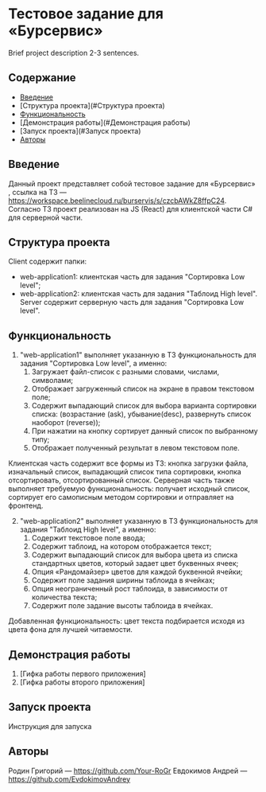 # Тестовое задание для «Бурсервис» 

Brief project description 2-3 sentences.

## Содержание

- [Введение](#Введение)
- [Структура проекта](#Структура проекта)
- [Функциональность](#Функциональность)
- [Демонстрация работы](#Демонстрация работы)
- [Запуск проекта](#Запуск проекта)
- [Авторы](#Авторы)

## Введение
Данный проект представляет собой тестовое задание для «Бурсервис» , ссылка на ТЗ — https://workspace.beelinecloud.ru/burservis/s/czcbAWkZ8ffpC24. 
Согласно ТЗ проект реализован на JS (React) для клиентской части C# для серверной части.

## Структура проекта
Client содержит папки:
- web-application1: клиентская часть для задания "Сортировка Low level";
- web-application2: клиентская часть для задания "Таблоид High level".
Server содержит серверную часть для задания "Сортировка Low level".

## Функциональность
1. "web-application1" выполняет указанную в ТЗ функциональность для задания "Сортировка Low level", а именно:
	1. Загружает файл-список c разными словами, числами, символами;
	2. Отображает загруженный список на экране в правом текстовом поле;
	3. Содержит выпадающий список для выбора варианта сортировки списка: (возрастание (ask), убывание(desc), развернуть список наоборот (reverse));
	4. При нажатии на кнопку сортирует данный список по выбранному типу;
	5. Отображает полученный результат в левом текстовом поле.

Клиентская часть содержит все формы из ТЗ: кнопка загрузки файла, изначальный список, выпадающий список типа сортировки, кнопка отсортировать, отсортированный список.
Серверная часть также выполняет требуемую функциональность: получает исходный список, сортирует его самописным методом сортировки и отправляет на фронтенд.

2. "web-application2" выполняет указанную в ТЗ функциональность для задания "Таблоид High level", а именно:
	1. Содержит текстовое поле ввода;
	2. Содержит таблоид, на котором отображается текст;
	3. Содержит выпадающий список для выбора цвета из списка стандартных цветов, который задает цвет буквенных ячеек;
	4. Опция «Рандомайзер» цветов для каждой буквенной ячейки;
	5. Содержит поле задания ширины таблоида в ячейках;
	6. Опция неограниченный рост таблоида, в зависимости от количества текста;
	7. Содержит поле задание высоты таблоида в ячейках.
  
Добавленная функциональность: цвет текста подбирается исходя из цвета фона для лучшей читаемости.

## Демонстрация работы
1. [Гифка работы первого приложения]
2. [Гифка работы второго приложения]

## Запуск проекта
Инструкция для запуска

## Авторы
Родин Григорий — https://github.com/Your-RoGr
Евдокимов Андрей — https://github.com/EvdokimovAndrey
